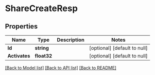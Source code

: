 # ShareCreateResp

## Properties
Name | Type | Description | Notes
------------ | ------------- | ------------- | -------------
**Id** | **string** |  | [optional] [default to null]
**Activates** | **float32** |  | [optional] [default to null]

[[Back to Model list]](../README.md#documentation-for-models) [[Back to API list]](../README.md#documentation-for-api-endpoints) [[Back to README]](../README.md)


